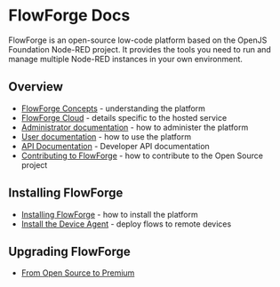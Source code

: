 # FlowForge Docs

FlowForge is an open-source low-code platform based on the OpenJS Foundation Node-RED
project. It provides the tools you need to run and manage multiple Node-RED instances
in your own environment.

## Overview

 - [FlowForge Concepts](./user/concepts.md) - understanding the platform
 - [FlowForge Cloud](./cloud/) - details specific to the hosted service
 - [Administrator documentation](./admin/) - how to administer the platform
 - [User documentation](./user/) - how to use the platform
 - [API Documentation](./api/) - Developer API documentation
 - [Contributing to FlowForge](./contribute/) - how to contribute to the Open Source project

## Installing FlowForge

- [Installing FlowForge](./install/) - how to install the platform
- [Install the Device Agent](./user/devices.md) - deploy flows to remote devices

## Upgrading FlowForge

- [From Open Source to Premium](./upgrade/open-source-to-premium.md)
